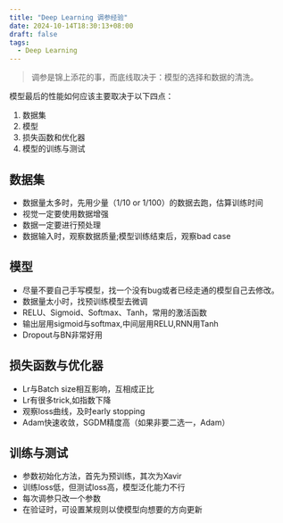 ```yaml
---
title: "Deep Learning 调参经验"
date: 2024-10-14T18:30:13+08:00
draft: false
tags:
  - Deep Learning
---
```


> 调参是锦上添花的事，而底线取决于：模型的选择和数据的清洗。

模型最后的性能如何应该主要取决于以下四点：
1. 数据集
2. 模型
3. 损失函数和优化器
4. 模型的训练与测试

## 数据集
- 数据量太多时，先用少量（1/10 or 1/100）的数据去跑，估算训练时间
- 视觉一定要使用数据增强
- 数据一定要进行预处理
- 数据输入时，观察数据质量;模型训练结束后，观察bad case

## 模型
- 尽量不要自己手写模型，找一个没有bug或者已经走通的模型自己去修改。
- 数据量太小时，找预训练模型去微调
- RELU、Sigmoid、Softmax、Tanh，常用的激活函数
- 输出层用sigmoid与softmax,中间层用RELU,RNN用Tanh
- Dropout与BN非常好用

## 损失函数与优化器
- Lr与Batch size相互影响，互相成正比
- Lr有很多trick,如指数下降
- 观察loss曲线，及时early stopping
- Adam快速收敛，SGDM精度高（如果非要二选一，Adam）

## 训练与测试
- 参数初始化方法，首先为预训练，其次为Xavir
- 训练loss低，但测试loss高，模型泛化能力不行
- 每次调参只改一个参数
- 在验证时，可设置某规则以使模型向想要的方向更新

